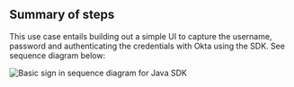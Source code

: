 ## Summary of steps

This use case entails building out a simple UI to capture the username, password and authenticating the credentials with Okta using the SDK. See sequence diagram below:

<div class="common-image-format">

![Basic sign in sequence diagram for Java SDK](/img/oie-embedded-sdk/oie-embedded-java-sdk-use-case-simple-sign-on-seq.png
 "Basic sign in sequence diagram for Java SDK")

</div>
